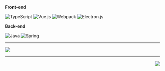 
<!-- logo search. 
see https://simpleicons.org/  
see https://www.jsdelivr.com/package/npm/simple-icons
see https://github.com/simple-icons/simple-icons#cdn-usage -->

<!-- emoji search. see https://www.webfx.com/tools/emoji-cheat-sheet/ -->

<!-- icon search. see https://simpleicons.org/ -->
<!-- badge search. see https://github.com/Ileriayo/markdown-badges -->
<!-- badge search blog. see https://ileriayo.github.io/markdown-badges/ -->

**Front-end**

![TypeScript](https://img.shields.io/badge/-TypeScript-007ACC?style=for-the-badge&logo=typescript&logoColor=white)
![Vue.js](https://img.shields.io/badge/-Vue.js-%232c3e50?style=for-the-badge&logo=vuedotjs)
![Webpack](https://img.shields.io/badge/-Webpack-%232C3A42?style=for-the-badge&logo=webpack)
![Electron.js](https://img.shields.io/badge/Electron-191970?style=for-the-badge&logo=Electron&logoColor=white)

**Back-end**

![Java](https://img.shields.io/badge/java-%23ED8B00.svg?style=for-the-badge&logo=java&logoColor=white)
![Spring](https://img.shields.io/badge/Spring-6DB33F?style=for-the-badge&logo=spring&logoColor=white)

<hr>

<img src="https://github-readme-stats.vercel.app/api/top-langs/?username=lawsssscat&layout=!compact&title_color=33ffed&text_color=ffffff&icon_color=33ffed&langs_count=8&bg_color=1c1917&hide=TSQL,Markdown&hide_border=false" />

<hr>

<img align='right' style='padding-left:10px;' src='https://komarev.com/ghpvc/?username=LawssssCat&style=flat-square'>
</h1>
